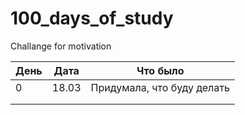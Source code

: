 # 100_days_of_study
Challange for motivation

| День | Дата | Что было |
|------|------|----------|
| 0     | 18.03     | Придумала, что буду делать         |
|      |      |          |
|      |      |          |
